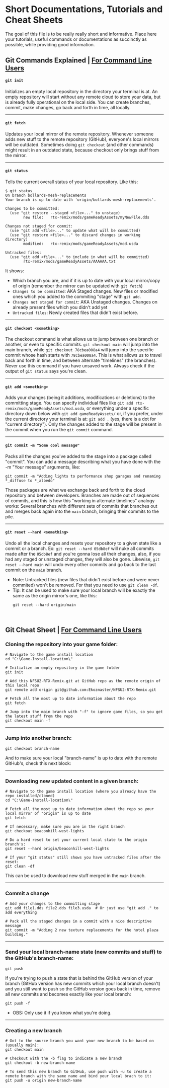 # Short Documentations, Tutorials and Cheat Sheets

The goal of this file is to be really really short and informative. Place here your tutorials, useful commands or documentations as succinctly as possible, while providing good information.

## Git Commands Explained | [For Command Line Users](https://git-scm.com/download/win)

#### `git init`
Initializes an empty local repository in the directory your terminal is at. An empty repository will start without any remote cloud to store your data, but is already fully operational on the local side. You can create branches, commit, make changes, go back and forth in time, all locally.

<hr>

#### `git fetch`
Updates your local mirror of the remote repository. Whenever someone adds new stuff to the remote repository (GitHub), everyone's local mirrors will be outdated. Sometimes doing `git checkout` (and other commands) might result in an outdated state, because checkout only brings stuff from the mirror.

<hr>

#### `git status`
Tells the current overall status of your local repository. Like this:
```
$ git status
On branch bollards-mesh-replacements
Your branch is up to date with 'origin/bollards-mesh-replacements'.

Changes to be committed:
  (use "git restore --staged <file>..." to unstage)
        new file:   rtx-remix/mods/gameReadyAssets/myNewFile.dds

Changes not staged for commit:
  (use "git add <file>..." to update what will be committed)
  (use "git restore <file>..." to discard changes in working directory)
        modified:   rtx-remix/mods/gameReadyAssets/mod.usda

Untracked files:
  (use "git add <file>..." to include in what will be committed)
        rtx-remix/mods/gameReadyAssets/AAAAAA.txt
```
It shows:
- Which branch you are, and if it is up to date with your local mirror/copy of origin (remember the mirror can be updated with `git fetch`)
- `Changes to be committed`: AKA Staged changes. New files or modified ones which you added to the commiting "stage" with `git add`.
- `Changes not staged for commit`: AKA Unstaged changes. Changes on already present files which you didn't add yet
- `Untracked files`: Newly created files that didn't exist before.

<hr>

#### `git checkout <something>`
The checkout command is what allows us to jump between one branch or another, or even to specific commits. `git checkout main` will jump into the main branch, while `git checkout 78cbea008a4` will jump into the specific commit whose hash starts with `78cbea008a4`. This is what allows us to travel back and forth in time, and between alternate "timelines" (the branches).
Never use this command if you have unsaved work. Always check if the output of `git status` says you're clean.

<hr>

#### `git add <something>`
Adds your changes (being it additions, modifications or deletions) to the committing stage. You can specify individual files like `git add rtx-remix/mods/gameReadyAssets/mod.usda`, or everything under a specific directory down below with `git add gameReadyAssets/` or, if you prefer, under the current directory your terminal is at: `git add .` (yes, there is a dot for "current directory"). Only the changes added to the stage will be present in the commit when you run the `git commit` command.

<hr>

#### `git commit -m "Some cool message"`
Packs all the changes you've added to the stage into a package called "commit". You can add a message describing what you have done with the -m "Your message" arguments, like:
```
git commit -m "Adding lights to performance shop garages and renaming *_diffuse to *_albedo"
```
Those packages are what we exchange back and forth to the cloud repository and between developers. Branches are made out of sequences of commits, and this is how this "working in alternate timelines" analogy works: Several branches with different sets of commits that branches out and merges back again into the `main` branch, bringing their commits to the pile.

<hr>

#### `git reset --hard <something>`
Undo all the local changes and resets your repository to a given state like a commit or a branch. Ex: `git reset --hard 05db8ef` will nuke all commits made after the `05db8ef` and you're gonna lose all their changes, also, if you had any staged or unstaged changes, they will also be gone.
Likewise, `git reset --hard main` will undo every other commits and go back to the last commit on the `main` branch.
- Note: Untracked files (new files that didn't exist before and were never commited) won't be removed. For that you need to use `git clean -df`.
- Tip: It can be used to make sure your local branch will be exactly the same as the origin mirror's one, like this:
  ```
  git reset --hard origin/main
  ```

<br>


## Git Cheat Sheet | [For Command Line Users](https://git-scm.com/download/win)

### Cloning the repository into your game folder:
```
# Navigate to the game install location
cd "C:\Game-Install-location\"

# Initialize an empty repository in the game folder
git init

# Add this NFSU2-RTX-Remix.git at GitHub repo as the remote origin of this local repo
git remote add origin git@github.com:Ekozmaster/NFSU2-RTX-Remix.git

# Fetch all the most up to date information about the repo
git fetch

# Jump into the main branch with "-f" to ignore game files, so you get the latest stuff from the repo
git checkout main -f
```

<hr>

### Jump into another branch:
```
git checkout branch-name
```
And to make sure your local "branch-name" is up to date with the remote GitHub's, check this next block:

<hr>

### Downloading new updated content in a given branch:
```
# Navigate to the game install location (where you already have the repo installed/cloned)
cd "C:\Game-Install-location\"

# Fetch all the most up to date information about the repo so your local mirror of "origin" is up to date
git fetch

# If necessary, make sure you are in the right branch
git checkout beaconhill-west-lights

# Do a hard reset to set your current local state to the origin branch's:
git reset --hard origin/beaconhill-west-lights

# If your "git status" still shows you have untracked files after the reset:
git clean -df
```
This can be used to download new stuff merged in the `main` branch.

<hr>

### Commit a change
```
# Add your changes to the committing stage
git add file1.dds file2.dds file3.usda  # Or just use "git add ." to add everything

# Pack all the staged changes in a commit with a nice descriptive message
git commit -m "Adding 2 new texture replacements for the hotel plaza building."
```

<hr>

### Send your local branch-name state (new commits and stuff) to the GitHub's branch-name:
```
git push
```
If you're trying to push a state that is behind the GitHub version of your branch (GitHub version has new commits which your local branch doesn't) and you still want to push so the GitHub version goes back in time, remove all new commits and becomes exactly like your local branch:
```
git push -f
```
- OBS: Only use it if you know what you're doing.

<hr>

### Creating a new branch
```
# Got to the source branch you want your new branch to be based on (usually main):
git checkout main

# Checkout with the -b flag to indicate a new branch
git checkout -b new-branch-name

# To send this new branch to GitHub, use push with -u to create a remote branch with the same name and bind your local brach to it:
git push -u origin new-branch-name
```
